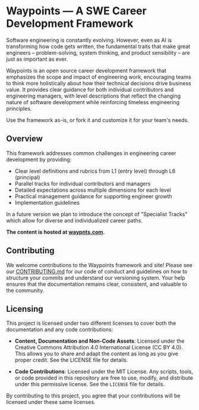 # Waypoints — A SWE Career Development Framework

Software engineering is constantly evolving. However, even as AI is transforming how code gets written, the fundamental traits that make great engineers – problem-solving, system thinking, and product sensibility – are just as important as ever.

Waypoints is an open source career development framework that emphasizes the scope and impact of engineering work, encouraging teams to think more holistically about how their technical decisions drive business value. It provides clear guidance for both individual contributors and engineering managers, with level descriptions that reflect the changing nature of software development while reinforcing timeless engineering principles.

Use the framework as-is, or fork it and customize it for your team's needs.

## Overview

This framework addresses common challenges in engineering career development by providing:

- Clear level definitions and rubrics from L1 (entry level) through L6 (principal)
- Parallel tracks for individual contributors and managers
- Detailed expectations across multiple dimensions for each level
- Practical management guidance for supporting engineer growth
- Implementation guidelines

In a future version we plan to introduce the concept of "Specialist Tracks" which allow for diverse and individualized career paths.

**The content is hosted at [waypnts.com](https://waypnts.com).**

## Contributing

We welcome contributions to the Waypoints framework and site! Please see our [CONTRIBUTING.md](CONTRIBUTING.md) for our code of conduct and guidelines on how to structure your commits and understand our versioning system. Your help ensures that the documentation remains clear, consistent, and valuable to the community.

## Licensing

This project is licensed under two different licenses to cover both the documentation and any code contributions:

- **Content, Documentation and Non-Code Assets**: Licensed under the Creative Commons Attribution 4.0 International License (CC BY 4.0). This allows you to share and adapt the content as long as you give proper credit. See the LICENSE file for details.

- **Code Contributions**: Licensed under the MIT License. Any scripts, tools, or code provided in this repository are free to use, modify, and distribute under this permissive license. See the `LICENSE` file for details.

By contributing to this project, you agree that your contributions will be licensed under these same licenses.
